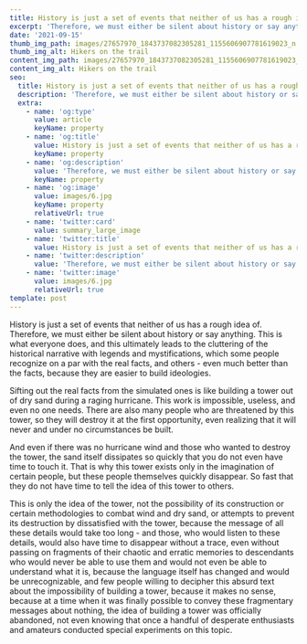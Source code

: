 ```yaml
---
title: History is just a set of events that neither of us has a rough idea of
excerpt: 'Therefore, we must either be silent about history or say anything.'
date: '2021-09-15'
thumb_img_path: images/27657970_1843737082305281_1155606907781619023_n.jpg
thumb_img_alt: Hikers on the trail
content_img_path: images/27657970_1843737082305281_1155606907781619023_n-13e906cb.jpg
content_img_alt: Hikers on the trail
seo:
  title: History is just a set of events that neither of us has a rough idea of
  description: 'Therefore, we must either be silent about history or say anything.'
  extra:
    - name: 'og:type'
      value: article
      keyName: property
    - name: 'og:title'
      value: History is just a set of events that neither of us has a rough idea of
      keyName: property
    - name: 'og:description'
      value: 'Therefore, we must either be silent about history or say anything.'
      keyName: property
    - name: 'og:image'
      value: images/6.jpg
      keyName: property
      relativeUrl: true
    - name: 'twitter:card'
      value: summary_large_image
    - name: 'twitter:title'
      value: History is just a set of events that neither of us has a rough idea of
    - name: 'twitter:description'
      value: 'Therefore, we must either be silent about history or say anything.'
    - name: 'twitter:image'
      value: images/6.jpg
      relativeUrl: true
template: post
---
```


History is just a set of events that neither of us has a rough idea of. Therefore, we must either be silent about history or say anything. This is what everyone does, and this ultimately leads to the cluttering of the historical narrative with legends and mystifications, which some people recognize on a par with the real facts, and others - even much better than the facts, because they are easier to build ideologies. 

Sifting out the real facts from the simulated ones is like building a tower out of dry sand during a raging hurricane. This work is impossible, useless, and even no one needs. There are also many people who are threatened by this tower, so they will destroy it at the first opportunity, even realizing that it will never and under no circumstances be built. 

And even if there was no hurricane wind and those who wanted to destroy the tower, the sand itself dissipates so quickly that you do not even have time to touch it. That is why this tower exists only in the imagination of certain people, but these people themselves quickly disappear. So fast that they do not have time to tell the idea of ​​this tower to others. 

This is only the idea of ​​the tower, not the possibility of its construction or certain methodologies to combat wind and dry sand, or attempts to prevent its destruction by dissatisfied with the tower, because the message of all these details would take too long - and those, who would listen to these details, would also have time to disappear without a trace, even without passing on fragments of their chaotic and erratic memories to descendants who would never be able to use them and would not even be able to understand what it is, because the language itself has changed and would be unrecognizable, and few people willing to decipher this absurd text about the impossibility of building a tower, because it makes no sense, because at a time when it was finally possible to convey these fragmentary messages about nothing, the idea of ​​building a tower was officially abandoned, not even knowing that once a handful of desperate enthusiasts and amateurs conducted special experiments on this topic.
